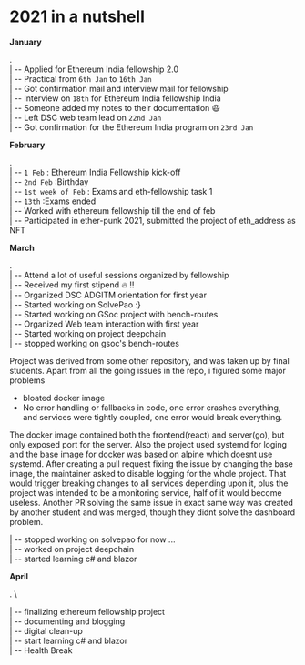 # 2021 in a nutshell

**January**

. \
| -- Applied for Ethereum India fellowship 2.0 \
| -- Practical from `6th Jan` to `16th Jan` \
| -- Got confirmation mail and interview mail for fellowship \
| -- Interview on `18th` for Ethereum India fellowship India \
| -- Someone added my notes to their documentation :smiley:  \
| -- Left DSC web team lead on `22nd Jan` \
| -- Got confirmation for the Ethereum India program on `23rd Jan`

**February**

. \
| -- `1 Feb` : Ethereum India Fellowship kick-off \
| -- `2nd Feb` :Birthday \
| -- `1st week of Feb` : Exams and eth-fellowship task 1 \
| -- `13th` :Exams ended \
| -- Worked with ethereum fellowship till the end of feb \
| -- Participated in ether-punk 2021, submitted the project of eth_address as NFT 

**March**

. \
| -- Attend a lot of useful sessions organized by fellowship \
| -- Received my first stipend :fire: !! \
| -- Organized DSC ADGITM orientation for first year \
| -- Started working on SolvePao :} \
| -- Started working on GSoc project with bench-routes \
| -- Organized Web team interaction with first year \
| -- Started working on project deepchain \
| -- stopped working on gsoc's bench-routes 

  Project was derived from some other repository, and was taken up by final students. 
  Apart from all the going issues in the repo, i figured some major problems
  - bloated docker image
  - No error handling or fallbacks in code, one error crashes everything, and services were tightly coupled, one error would break everything. 

   The docker image contained both the frontend(react) and server(go), but only exposed port for the server. Also the project used systemd for loging and the base image for docker was based on alpine which doesnt use systemd. After creating a pull request fixing the issue by changing the base image, the maintainer asked to disable logging for the whole project. That would trigger breaking changes to all services depending upon it, plus the project was intended to be a monitoring service, half of it would become useless. Another PR solving the same issue in exact same way was created by another student and was merged, though they didnt solve the dashboard problem.
   
| -- stopped working on solvepao for now ... \
| -- worked on project deepchain \
| -- started learning c# and blazor

**April**

. \ 

| -- finalizing ethereum fellowship project \
| -- documenting and blogging \
| -- digital clean-up \
| -- start learning c# and blazor \
| -- Health Break 
   
